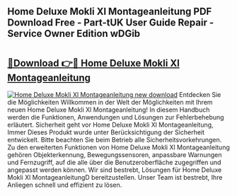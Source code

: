 ## Home Deluxe Mokli Xl Montageanleitung PDF Download Free - Part-tUK User Guide Repair - Service Owner Edition wDGib

# <h2><a href="http://df8rm8b.blite.top/?on=Home+Deluxe+Mokli+Xl+Montageanleitung">🔗Download 👉🔴 Home Deluxe Mokli Xl Montageanleitung</a></h2>

[![Home Deluxe Mokli Xl Montageanleitung new download](https://i.imgur.com/lujVjoI.png)](http://df8rm8b.blite.top/?on=Home+Deluxe+Mokli+Xl+Montageanleitung)
Entdecken Sie die Möglichkeiten Willkommen in der Welt der Möglichkeiten mit Ihrem neuen Home Deluxe Mokli Xl Montageanleitung! In diesem Handbuch werden die Funktionen, Anwendungen und Lösungen zur Fehlerbehebung erläutert. Sicherheit geht vor Home Deluxe Mokli Xl Montageanleitung, Immer Dieses Produkt wurde unter Berücksichtigung der Sicherheit entwickelt. Bitte beachten Sie beim Betrieb alle Sicherheitsvorkehrungen. Zu den erweiterten Funktionen von Home Deluxe Mokli Xl Montageanleitung gehören Objekterkennung, Bewegungssensoren, anpassbare Warnungen und Fernzugriff, auf die alle über die Benutzeroberfläche zugegriffen und angepasst werden können. Wir sind bestrebt, Lösungen für Home Deluxe Mokli Xl MontageanleitungD bereitzustellen. Unser Team ist bestrebt, Ihre Anliegen schnell und effizient zu lösen.
